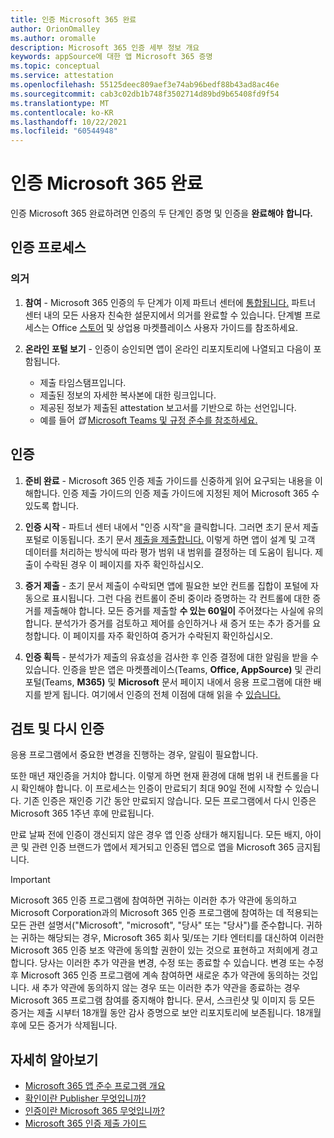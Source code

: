 ```yaml
---
title: 인증 Microsoft 365 완료
author: OrionOmalley
ms.author: oromalle
description: Microsoft 365 인증 세부 정보 개요
keywords: appSource에 대한 앱 Microsoft 365 증명
ms.topic: conceptual
ms.service: attestation
ms.openlocfilehash: 55125deec809aef3e74ab96bedf88b43ad8ac46e
ms.sourcegitcommit: cab3c02db1b748f3502714d89bd9b65408fd9f54
ms.translationtype: MT
ms.contentlocale: ko-KR
ms.lasthandoff: 10/22/2021
ms.locfileid: "60544948"
---
```

# <a name="complete-microsoft-365-certification"></a>인증 Microsoft 365 완료

인증 Microsoft 365 완료하려면 인증의 두 단계인 증명 및 인증을 **완료해야** **합니다.**


## <a name="certification-process"></a>인증 프로세스

### <a name="attestation"></a>의거

1. **참여** - Microsoft 365 인증의 두 단계가 이제 파트너 센터에 [통합됩니다.](https://partner.microsoft.com) 파트너 센터 내의 모든 사용자 친숙한 설문지에서 의거를 완료할 수 있습니다. 단계별 프로세스는 Office [스토어](https://docs.microsoft.com/microsoft-365-app-certification/docs/userguide) [](https://docs.microsoft.com/en-us/microsoft-365-app-certification/docs/saasuserguide) 및 상업용 마켓플레이스 사용자 가이드를 참조하세요.

1. **온라인 포털 보기** - 인증이 승인되면 앱이 온라인 리포지토리에 나열되고 다음이 포함됩니다.
   - 제출 타임스탬프입니다.
   - 제출된 정보의 자세한 복사본에 대한 링크입니다.
   - 제공된 정보가 제출된 attestation 보고서를 기반으로 하는 선언입니다.
   - 예를 들어 *앱* [Microsoft Teams 및 규정 준수를 참조하세요.](../teams/teams-apps.md)


## <a name="certification"></a>인증

1. **준비 완료** - Microsoft 365 [](https://docs.microsoft.com/microsoft-365-app-certification/docs/certification-submission-guide) 인증 제출 가이드를 신중하게 읽어 요구되는 내용을 이해합니다. 인증 제출 가이드의 인증 []( https://docs.microsoft.com/microsoft-365-app-certification/docs/certification-submission-guide#app-certification-criteria) 제출 가이드에 지정된 제어 Microsoft 365 수 있도록 합니다.

1. **인증 시작** - 파트너 센터 내에서 "인증 시작"을 클릭합니다. 그러면 초기 문서 제출 포털로 이동됩니다. 초기 문서 [제출을 제출합니다.](https://docs.microsoft.com/microsoft-365-app-certification/docs/certification-submission-guide#initial-document-submission) 이렇게 하면 앱이 설계 및 고객 데이터를 처리하는 방식에 따라 평가 범위 내 범위를 결정하는 데 도움이 됩니다. 제출이 수락된 경우 이 페이지를 자주 확인하십시오.

1. **증거 제출** - 초기 문서 제출이 수락되면 앱에 필요한 보안 컨트롤 집합이 포털에 자동으로 표시됩니다. 그런 다음 컨트롤이 준비 중이라 증명하는 각 컨트롤에 대한 증거를 제출해야 합니다. 모든 증거를 제출할 **수 있는 60일이** 주어졌다는 사실에 유의합니다. 분석가가 증거를 검토하고 제어를 승인하거나 새 증거 또는 추가 증거를 요청합니다. 이 페이지를 자주 확인하여 증거가 수락된지 확인하십시오.

1. **인증 획득** - 분석가가 제출의 유효성을 검사한 후 인증 결정에 대한 알림을 받을 수 있습니다. 인증을 받은 앱은 마켓플레이스(Teams, **Office, AppSource)** 및 관리 포털(Teams, **M365)** 및 **Microsoft** 문서 페이지 내에서 응용 프로그램에 대한 배지를 받게 됩니다. 여기에서 인증의 전체 이점에 대해 읽을 수 [있습니다.](https://docs.microsoft.com/microsoft-365-app-certification/docs/enterprise-app-certification-guide#program-benefits)


## <a name="review-and-re-certification"></a>검토 및 다시 인증
응용 프로그램에서 중요한 변경을 [](https://docs.microsoft.com/microsoft-365-app-certification/docs/certification-submission-guide#significant-changes) 진행하는 경우, 알림이 필요합니다.

또한 매년 재인증을 거치야 합니다. 이렇게 하면 현재 환경에 대해 범위 내 컨트롤을 다시 확인해야 합니다. 이 프로세스는 인증이 만료되기 최대 90일 전에 시작할 수 있습니다. 기존 인증은 재인증 기간 동안 만료되지 않습니다. 모든 프로그램에서 다시 인증은 Microsoft 365 1주년 후에 만료됩니다.

만료 날짜 전에 인증이 갱신되지 않은 경우 앱 인증 상태가 해지됩니다. 모든 배지, 아이콘 및 관련 인증 브랜드가 앱에서 제거되고 인증된 앱으로 앱을 Microsoft 365 금지됩니다.


> [!IMPORTANT]
> Microsoft 365 인증 프로그램에 참여하면 귀하는 이러한 추가 약관에 동의하고 Microsoft Corporation과의 Microsoft 365 인증 프로그램에 참여하는 데 적용되는 모든 관련 설명서("Microsoft", "microsoft", "당사" 또는 "당사")를 준수합니다. 귀하는 귀하는 해당되는 경우, Microsoft 365 회사 및/또는 기타 엔터티를 대신하여 이러한 Microsoft 365 인증 보조 약관에 동의할 권한이 있는 것으로 표현하고 저희에게 경고합니다. 당사는 이러한 추가 약관을 변경, 수정 또는 종료할 수 있습니다. 변경 또는 수정 후 Microsoft 365 인증 프로그램에 계속 참여하면 새로운 추가 약관에 동의하는 것입니다. 새 추가 약관에 동의하지 않는 경우 또는 이러한 추가 약관을 종료하는 경우 Microsoft 365 프로그램 참여를 중지해야 합니다.
문서, 스크린샷 및 이미지 등 모든 증거는 제출 시부터 18개월 동안 감사 증명으로 보안 리포지토리에 보존됩니다. 18개월 후에 모든 증거가 삭제됩니다.

## <a name="learn-more"></a>자세히 알아보기

* [Microsoft 365 앱 준수 프로그램 개요](~/overview.md)  
* [확인이란 Publisher 무엇입니까?](https://docs.microsoft.com/azure/active-directory/develop/publisher-verification-overview)
* [인증이란 Microsoft 365 무엇입니까?](~/docs/enterprise-app-certification-guide.md)  
* [Microsoft 365 인증 제출 가이드](~/docs/certification-submission-guide.md)
